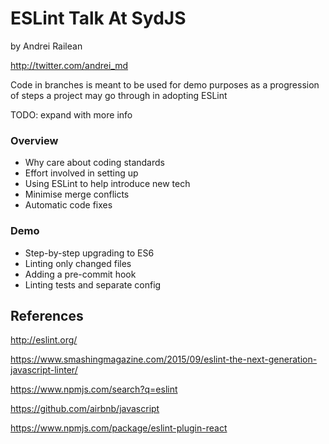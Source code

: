 # ESLint Talk At SydJS

by Andrei Railean

http://twitter.com/andrei_md

Code in branches is meant to be used for demo purposes as a progression of steps a project may go through in adopting ESLint

TODO: expand with more info

### Overview
- Why care about coding standards
- Effort involved in setting up
- Using ESLint to help introduce new tech
- Minimise merge conflicts
- Automatic code fixes

### Demo
- Step-by-step upgrading to ES6
- Linting only changed files
- Adding a pre-commit hook
- Linting tests and separate config

## References

http://eslint.org/

https://www.smashingmagazine.com/2015/09/eslint-the-next-generation-javascript-linter/

https://www.npmjs.com/search?q=eslint

https://github.com/airbnb/javascript

https://www.npmjs.com/package/eslint-plugin-react
